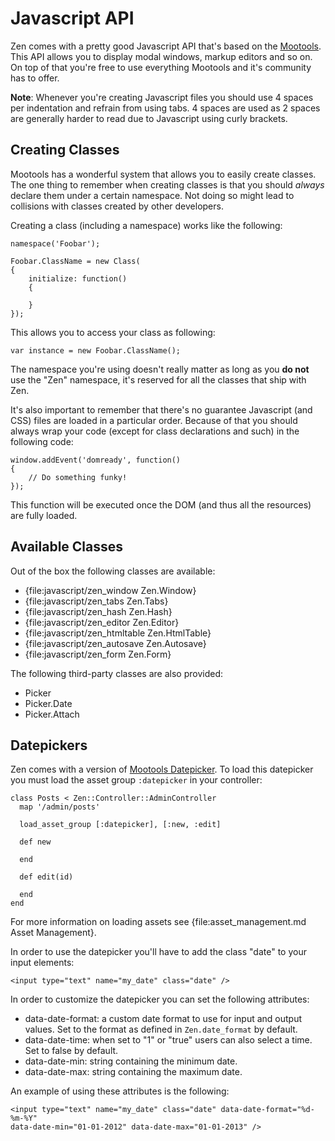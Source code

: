 # Javascript API

Zen comes with a pretty good Javascript API that's based on the
[Mootools][mootools]. This API allows you to display modal windows, markup
editors and so on. On top of that you're free to use everything Mootools and
it's community has to offer.

<div class="note todo">
    <p>
        <strong>Note</strong>: Whenever you're creating Javascript files you
        should use 4 spaces per indentation and refrain from using tabs. 4
        spaces are used as 2 spaces are generally harder to read due to
        Javascript using curly brackets.
    </p>
</div>

## Creating Classes

Mootools has a wonderful system that allows you to easily create classes. The
one thing to remember when creating classes is that you should *always* declare
them under a certain namespace. Not doing so might lead to collisions with
classes created by other developers.

Creating a class (including a namespace) works like the following:

    namespace('Foobar');

    Foobar.ClassName = new Class(
    {
        initialize: function()
        {

        }
    });

This allows you to access your class as following:

    var instance = new Foobar.ClassName();

The namespace you're using doesn't really matter as long as you **do not** use
the "Zen" namespace, it's reserved for all the classes that ship with Zen.

It's also important to remember that there's no guarantee Javascript (and CSS)
files are loaded in a particular order. Because of that you should always wrap
your code (except for class declarations and such) in the following code:

    window.addEvent('domready', function()
    {
        // Do something funky!
    });

This function will be executed once the DOM (and thus all the resources) are
fully loaded.

## Available Classes

Out of the box the following classes are available:

* {file:javascript/zen_window Zen.Window}
* {file:javascript/zen_tabs Zen.Tabs}
* {file:javascript/zen_hash Zen.Hash}
* {file:javascript/zen_editor Zen.Editor}
* {file:javascript/zen_htmltable Zen.HtmlTable}
* {file:javascript/zen_autosave Zen.Autosave}
* {file:javascript/zen_form Zen.Form}

The following third-party classes are also provided:

* Picker
* Picker.Date
* Picker.Attach

## Datepickers

Zen comes with a version of [Mootools Datepicker][mootools datepicker]. To load
this datepicker you must load the asset group ``:datepicker`` in your
controller:

    class Posts < Zen::Controller::AdminController
      map '/admin/posts'

      load_asset_group [:datepicker], [:new, :edit]

      def new

      end

      def edit(id)

      end
    end

For more information on loading assets see {file:asset_management.md Asset
Management}.

In order to use the datepicker you'll have to add the class "date" to your input
elements:

    <input type="text" name="my_date" class="date" />

In order to customize the datepicker you can set the following attributes:

* data-date-format: a custom date format to use for input and output
  values. Set to the format as defined in ``Zen.date_format`` by default.
* data-date-time: when set to "1" or "true" users can also select a time. Set to
  false by default.
* data-date-min: string containing the minimum date.
* data-date-max: string containing the maximum date.

An example of using these attributes is the following:

    <input type="text" name="my_date" class="date" data-date-format="%d-%m-%Y"
    data-date-min="01-01-2012" data-date-max="01-01-2013" />

[mootools]: http://mootools.net/
[mootools datepicker]: https://github.com/arian/mootools-datepicker
